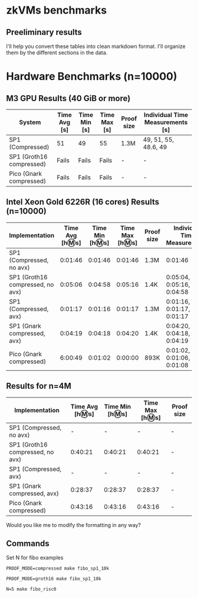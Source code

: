 # zkVMs benchmarks

## Preeliminary results

I'll help you convert these tables into clean markdown format. I'll organize them by the different sections in the data.

# Hardware Benchmarks (n=10000)

## M3 GPU Results (40 GiB or more)

| System | Time Avg [s] | Time Min [s] | Time Max [s] | Proof size | Individual Time Measurements [s] |
|--------|-------------|--------------|--------------|------------|--------------------------------|
| SP1 (Compressed) | 51 | 49 | 55 | 1.3M | 49, 51, 55, 48.6, 49 |
| SP1 (Groth16 compressed) | Fails | Fails | Fails | - | - |
| Pico (Gnark compressed) | Fails | Fails | Fails | - | - |

## Intel Xeon Gold 6226R (16 cores) Results (n=10000)

| Implementation | Time Avg [h:m:s] | Time Min [h:m:s] | Time Max [h:m:s] | Proof size | Individual Time Measurements |
|----------------|------------------|------------------|------------------|------------|----------------------------|
| SP1 (Compressed, no avx) | 0:01:46 | 0:01:46 | 0:01:46 | 1.3M | 0:01:46 |
| SP1 (Groth16 compressed, no avx) | 0:05:06 | 0:04:58 | 0:05:16 | 1.4K | 0:05:04, 0:05:16, 0:04:58 |
| SP1 (Compressed, avx) | 0:01:17 | 0:01:16 | 0:01:17 | 1.3M | 0:01:16, 0:01:17, 0:01:17 |
| SP1 (Gnark compressed, avx) | 0:04:19 | 0:04:18 | 0:04:20 | 1.4K | 0:04:20, 0:04:18, 0:04:19 |
| Pico (Gnark compressed) | 6:00:49 | 0:01:02 | 0:00:00 | 893K | 0:01:02, 0:01:06, 0:01:08 |

## Results for n=4M

| Implementation | Time Avg [h:m:s] | Time Min [h:m:s] | Time Max [h:m:s] | Proof size |
|----------------|------------------|------------------|------------------|------------|
| SP1 (Compressed, no avx) | - | - | - | - |
| SP1 (Groth16 compressed, no avx) | 0:40:21 | 0:40:21 | 0:40:21 | - |
| SP1 (Compressed, avx) | - | - | - | - |
| SP1 (Gnark compressed, avx) | 0:28:37 | 0:28:37 | 0:28:37 | - |
| Pico (Gnark compressed) | 0:43:16 | 0:43:16 | 0:43:16 | - |


Would you like me to modify the formatting in any way?

## Commands

Set N for fibo examples

```PROOF_MODE=compressed make fibo_sp1_10k```

```PROOF_MODE=groth16 make fibo_sp1_10k```

```N=5 make fibo_risc0```


## 
